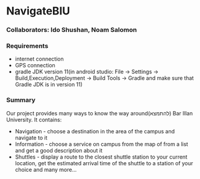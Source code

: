 # NavigateBIU
### Collaborators: Ido Shushan, Noam Salomon
### Requirements
- internet connection
- GPS connection
- gradle JDK version 11(in android studio: File -> Settings -> Build,Execution,Deployment -> Build Tools -> Gradle and make sure that Gradle JDK is in version 11)
### Summary
Our project provides many ways to know the way around(להתמצא) Bar Illan University. It contains:
- Navigation - choose a destination in the area of the campus and navigate to it
- Information - choose a service on campus from the map of from a list and get a good description about it
- Shuttles - display a route to the closest shuttle station to your current location, get the estimated arrival time of the shuttle to a station of your choice
and many more...

